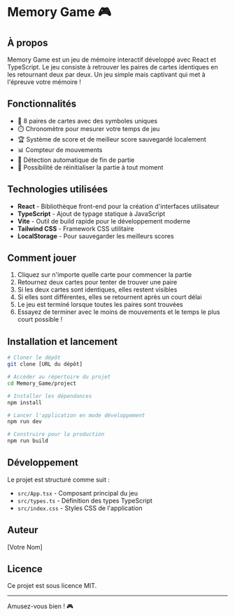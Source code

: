 # Memory Game 🎮

## À propos
Memory Game est un jeu de mémoire interactif développé avec React et TypeScript. Le jeu consiste à retrouver les paires de cartes identiques en les retournant deux par deux. Un jeu simple mais captivant qui met à l'épreuve votre mémoire !

## Fonctionnalités

- 🎲 8 paires de cartes avec des symboles uniques
- ⏱️ Chronomètre pour mesurer votre temps de jeu
- 🏆 Système de score et de meilleur score sauvegardé localement
- 📊 Compteur de mouvements
- 🎯 Détection automatique de fin de partie
- 🔄 Possibilité de réinitialiser la partie à tout moment

## Technologies utilisées

- **React** - Bibliothèque front-end pour la création d'interfaces utilisateur
- **TypeScript** - Ajout de typage statique à JavaScript
- **Vite** - Outil de build rapide pour le développement moderne
- **Tailwind CSS** - Framework CSS utilitaire
- **LocalStorage** - Pour sauvegarder les meilleurs scores

## Comment jouer

1. Cliquez sur n'importe quelle carte pour commencer la partie
2. Retournez deux cartes pour tenter de trouver une paire
3. Si les deux cartes sont identiques, elles restent visibles
4. Si elles sont différentes, elles se retournent après un court délai
5. Le jeu est terminé lorsque toutes les paires sont trouvées
6. Essayez de terminer avec le moins de mouvements et le temps le plus court possible !

## Installation et lancement

```bash
# Cloner le dépôt
git clone [URL du dépôt]

# Accéder au répertoire du projet
cd Memory_Game/project

# Installer les dépendances
npm install

# Lancer l'application en mode développement
npm run dev

# Construire pour la production
npm run build
```

## Développement

Le projet est structuré comme suit :
- `src/App.tsx` - Composant principal du jeu
- `src/types.ts` - Définition des types TypeScript
- `src/index.css` - Styles CSS de l'application

## Auteur

[Votre Nom]

## Licence

Ce projet est sous licence MIT.

---

Amusez-vous bien ! 🎮

